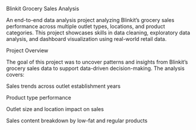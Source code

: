  Blinkit Grocery Sales Analysis

An end-to-end data analysis project analyzing Blinkit’s grocery sales performance across multiple outlet types, locations, and product categories. This project showcases skills in data cleaning, exploratory data analysis, and dashboard visualization using real-world retail data.

 Project Overview

The goal of this project was to uncover patterns and insights from Blinkit’s grocery sales data to support data-driven decision-making. The analysis covers:

Sales trends across outlet establishment years

Product type performance

Outlet size and location impact on sales

Sales content breakdown by low-fat and regular products
